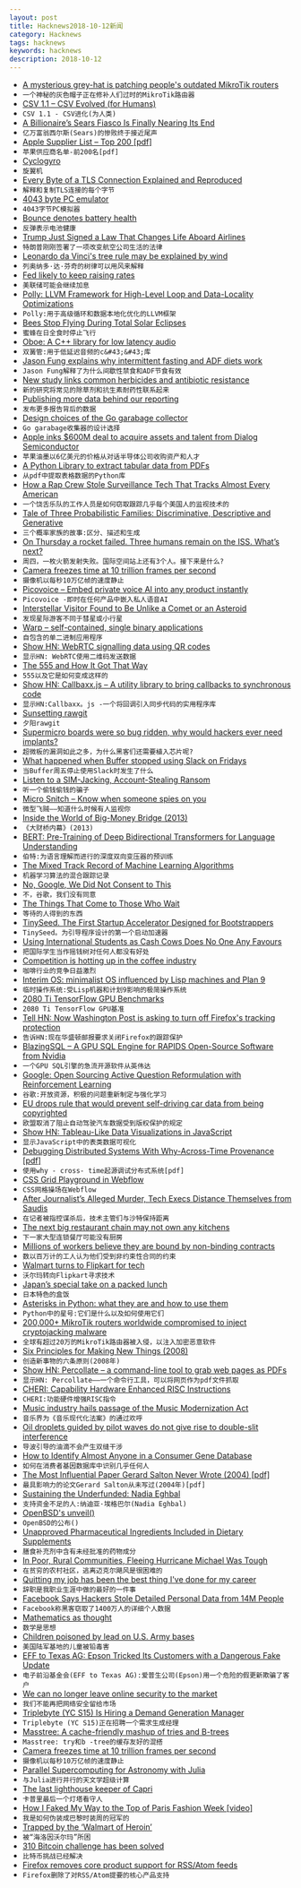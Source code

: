 ```yaml
---
layout: post
title: Hacknews2018-10-12新闻
category: Hacknews
tags: hacknews
keywords: hacknews
description: 2018-10-12
---
```




- [A mysterious grey-hat is patching people&#39;s outdated MikroTik routers](https://www.zdnet.com/article/a-mysterious-grey-hat-is-patching-peoples-outdated-mikrotik-routers/)
- `一个神秘的灰色帽子正在修补人们过时的MikroTik路由器`
- [CSV 1.1 – CSV Evolved (for Humans)](https://csv11.github.io/)
- `CSV 1.1 - CSV进化(为人类)`
- [A Billionaire’s Sears Fiasco Is Finally Nearing Its End](https://www.bloomberg.com/news/articles/2018-10-12/eddie-lampert-rode-the-worst-trade-of-his-life-all-the-way-down)
- `亿万富翁西尔斯(Sears)的惨败终于接近尾声`
- [ Apple Supplier List – Top 200 [pdf]](https://www.apple.com/supplier-responsibility/pdf/Apple-Supplier-List.pdf)
- `苹果供应商名单-前200名[pdf]`
- [Cyclogyro](https://en.wikipedia.org/wiki/Cyclogyro)
- `旋翼机`
- [Every Byte of a TLS Connection Explained and Reproduced](https://tls.ulfheim.net/)
- `解释和复制TLS连接的每个字节`
- [4043 byte PC emulator](http://ioccc.org/2013/cable3/hint.html)
- `4043字节PC模拟器`
- [Bounce denotes battery health](https://www.chemistryworld.com/news/bounce-denotes-battery-health/8411.article)
- `反弹表示电池健康`
- [Trump Just Signed a Law That Changes Life Aboard Airlines](https://www.inc.com/bill-murphy-jr/president-trump-just-signed-a-law-that-radically-changes-life-for-airline-passengers-flight-attendants-airlines-almost-nobody-even-noticed.html)
- `特朗普刚刚签署了一项改变航空公司生活的法律`
- [Leonardo da Vinci&#39;s tree rule may be explained by wind](https://phys.org/news/2012-01-leonardo-da-vinci-tree.html)
- `列奥纳多·达·芬奇的树律可以用风来解释`
- [Fed likely to keep raising rates](https://www.reuters.com/article/idUSKCN1ML2KM)
- `美联储可能会继续加息`
- [Polly: LLVM Framework for High-Level Loop and Data-Locality Optimizations](https://polly.llvm.org/)
- `Polly:用于高级循环和数据本地化优化的LLVM框架`
- [Bees Stop Flying During Total Solar Eclipses](https://www.smithsonianmag.com/science-nature/busy-bees-take-break-during-total-solar-eclipses-180970502/?no-ist)
- `蜜蜂在日全食时停止飞行`
- [Oboe: A C&#43;&#43; library for low latency audio](https://android-developers.googleblog.com/2018/10/introducing-oboe-c-library-for-low.html)
- `双簧管:用于低延迟音频的c&#43;&#43;库`
- [Jason Fung explains why intermittent fasting and ADF diets work](https://qz.com/1419105/a-diet-guru-explains-why-you-should-eat-dinner-at-2pm/)
- `Jason Fung解释了为什么间歇性禁食和ADF节食有效`
- [New study links common herbicides and antibiotic resistance](https://www.canterbury.ac.nz/news/2018/new-study-links-common-herbicides-and-antibiotic-resistance.html)
- `新的研究将常见的除草剂和抗生素耐药性联系起来`
- [Publishing more data behind our reporting](https://medium.economist.com/peeling-back-the-curtain-487bd3be0c47)
- `发布更多报告背后的数据`
- [Design choices of the Go garabage collector](https://engineering.linecorp.com/en/blog/detail/342)
- `Go garabage收集器的设计选择`
- [Apple inks $600M deal to acquire assets and talent from Dialog Semiconductor](https://techcrunch.com/2018/10/10/apple-is-paying-300m-in-cash-to-buy-a-part-of-dialog-semiconductor-and-expand-its-chipmaking-in-europe/)
- `苹果油墨以6亿美元的价格从对话半导体公司收购资产和人才`
- [A Python Library to extract tabular data from PDFs](https://blog.socialcops.com/technology/engineering/camelot-python-library-pdf-data/)
- `从pdf中提取表格数据的Python库`
- [How a Rap Crew Stole Surveillance Tech That Tracks Almost Every American](https://www.forbes.com/sites/thomasbrewster/2018/10/12/how-an-amateur-rap-crew-stole-surveillance-tech-that-tracks-almost-every-american/#33f5c0cd50f1)
- `一个饶舌乐队的工作人员是如何窃取跟踪几乎每个美国人的监视技术的`
- [Tale of Three Probabilistic Families: Discriminative, Descriptive and Generative](https://arxiv.org/abs/1810.04261)
- `三个概率家族的故事:区分、描述和生成`
- [On Thursday a rocket failed. Three humans remain on the ISS. What’s next?](https://arstechnica.com/science/2018/10/on-thursday-a-rocket-failed-three-humans-remain-on-the-iss-whats-next/)
- `周四，一枚火箭发射失败。国际空间站上还有3个人。接下来是什么?`
- [Camera freezes time at 10 trillion frames per second](https://m.phys.org/news/2018-10-world-fastest-camera-trillion.html)
- `摄像机以每秒10万亿帧的速度静止`
- [Picovoice – Embed private voice AI into any product instantly](https://picovoice.ai/#voice-control-demo)
- `Picovoice -即时在任何产品中嵌入私人语音AI`
- [Interstellar Visitor Found to Be Unlike a Comet or an Asteroid](https://www.quantamagazine.org/interstellar-comet-oumuamua-might-not-actually-be-a-comet-20181010/)
- `发现星际游客不同于彗星或小行星`
- [Warp – self-contained, single binary applications](https://github.com/dgiagio/warp)
- `自包含的单二进制应用程序`
- [Show HN: WebRTC signalling data using QR codes](https://github.com/AquiGorka/webrtc-qr)
- `显示HN: WebRTC使用二维码发送数据`
- [The 555 and How It Got That Way](https://hackaday.com/2018/10/10/the-555-and-how-it-got-that-way/)
- `555以及它是如何变成这样的`
- [Show HN: Callbaxx.js – A utility library to bring callbacks to synchronous code](https://github.com/scf4/callbaxx)
- `显示HN:Callbaxx。js -一个将回调引入同步代码的实用程序库`
- [Sunsetting rawgit](https://rawgit.com/)
- `夕阳rawgit`
- [Supermicro boards were so bug ridden, why would hackers ever need implants?](https://arstechnica.com/information-technology/2018/10/supermicro-boards-were-so-bug-ridden-why-would-hackers-ever-need-implants/)
- `超微板的漏洞如此之多，为什么黑客们还需要植入芯片呢?`
- [What happened when Buffer stopped using Slack on Fridays](https://www.fastcompany.com/90244091/what-happened-when-buffer-tried-turning-off-slack-on-fridays)
- `当Buffer周五停止使用Slack时发生了什么`
- [Listen to a SIM-Jacking, Account-Stealing Ransom](https://motherboard.vice.com/en_us/article/5984zn/listen-to-sim-jacking-account-ransom-instagram-email-tmobile)
- `听一个偷钱偷钱的骗子`
- [Micro Snitch – Know when someone spies on you](https://www.obdev.at/products/microsnitch/index.html)
- `微型飞贼——知道什么时候有人监视你`
- [Inside the World of Big-Money Bridge (2013)](https://observer.com/2013/11/million-dollar-hobby-inside-the-world-of-big-money-bridge/)
- `《大财桥内幕》(2013)`
- [BERT: Pre-Training of Deep Bidirectional Transformers for Language Understanding](https://arxiv.org/abs/1810.04805)
- `伯特:为语言理解而进行的深度双向变压器的预训练`
- [The Mixed Track Record of Machine Learning Algorithms](https://www.bloomberg.com/news/articles/2018-10-09/the-big-problem-with-machine-learning-algorithms)
- `机器学习算法的混合跟踪记录`
- [No, Google, We Did Not Consent to This](https://www.bloomberg.com/view/articles/2018-10-08/google-privacy-glitch-no-we-did-not-consent-to-this)
- `不，谷歌，我们没有同意`
- [The Things That Come to Those Who Wait](https://www.racked.com/2018/1/17/16897160/lines-waiting-history)
- `等待的人得到的东西`
- [TinySeed. The First Startup Accelerator Designed for Bootstrappers](https://tinyseedfund.com/?__s=xs4uwihtamjwca6hvrxs)
- `TinySeed。为引导程序设计的第一个启动加速器`
- [Using International Students as Cash Cows Does No One Any Favours](https://newmatilda.com/2014/11/28/using-international-students-cash-cows-does-no-one-any-favours/)
- `把国际学生当作摇钱树对任何人都没有好处`
- [Competition is hotting up in the coffee industry](https://www.economist.com/business/2018/10/13/competition-is-hotting-up-in-the-coffee-industry)
- `咖啡行业的竞争日益激烈`
- [Interim OS: minimalist OS influenced by Lisp machines and Plan 9](https://github.com/mntmn/interim)
- `临时操作系统:受Lisp机器和计划9影响的极简操作系统`
- [2080 Ti TensorFlow GPU Benchmarks](https://lambdalabs.com/blog/best-gpu-tensorflow-2080-ti-vs-v100-vs-titan-v-vs-1080-ti-benchmark/)
- `2080 Ti TensorFlow GPU基准`
- [Tell HN: Now Washington Post is asking to turn off Firefox&#39;s tracking protection](item?id=18198502)
- `告诉HN:现在华盛顿邮报要求关闭Firefox的跟踪保护`
- [BlazingSQL – A GPU SQL Engine for RAPIDS Open-Source Software from Nvidia](https://blog.blazingdb.com/announcing-blazingsql-a-gpu-sql-engine-for-rapids-open-source-software-from-nvidia-11e115ba7dd7)
- `一个GPU SQL引擎的急流开源软件从英伟达`
- [Google: Open Sourcing Active Question Reformulation with Reinforcement Learning](https://ai.googleblog.com/2018/10/open-sourcing-active-question.html)
- `谷歌:开放资源，积极的问题重新制定与强化学习`
- [EU drops rule that would prevent self-driving car data from being copyrighted](https://boingboing.net/2018/10/10/corporate-kitts.html)
- `欧盟取消了阻止自动驾驶汽车数据受到版权保护的规定`
- [Show HN: Tableau-Like Data Visualizations in JavaScript](https://www.charts.com/muze)
- `显示JavaScript中的表类数据可视化`
- [Debugging Distributed Systems With Why-Across-Time Provenance [pdf]](https://mwhittaker.github.io/publications/wat_SOCC18.pdf)
- `使用why - cross- time起源调试分布式系统[pdf]`
- [CSS Grid Playground in Webflow](https://webflow.com/grid)
- `CSS网格操场在Webflow`
- [After Journalist’s Alleged Murder, Tech Execs Distance Themselves from Saudis](https://www.buzzfeednews.com/amphtml/ryanmac/silicon-valley-leaders-disassociate-saudi-arabia-board-neom)
- `在记者被指控谋杀后，技术主管们与沙特保持距离`
- [The next big restaurant chain may not own any kitchens](https://techcrunch.com/2018/10/07/the-next-big-restaurant-chain-may-not-own-any-kitchens/)
- `下一家大型连锁餐厅可能没有厨房`
- [Millions of workers believe they are bound by non-binding contracts](http://thespeakernewsjournal.com/business/millions-of-workers-are-bound-by-non-binding-contracts/)
- `数以百万计的工人认为他们受到非约束性合同的约束`
- [Walmart turns to Flipkart for tech](https://factordaily.com/walmart-turns-to-flipkart-for-tech/)
- `沃尔玛转向Flipkart寻求技术`
- [Japan’s special take on a packed lunch](http://www.bbc.com/travel/story/20181009-japans-special-take-on-a-packed-lunch)
- `日本特色的盒饭`
- [Asterisks in Python: what they are and how to use them](http://treyhunner.com/2018/10/asterisks-in-python-what-they-are-and-how-to-use-them/)
- `Python中的星号:它们是什么以及如何使用它们`
- [200,000&#43; MikroTik routers worldwide compromised to inject cryptojacking malware](https://badpackets.net/200000-mikrotik-routers-worldwide-have-been-compromised-to-inject-cryptojacking-malware/)
- `全球有超过20万的MikroTik路由器被入侵，以注入加密恶意软件`
- [Six Principles for Making New Things (2008)](http://paulgraham.com/newthings.html)
- `创造新事物的六条原则(2008年)`
- [Show HN: Percollate – a command-line tool to grab web pages as PDFs](https://github.com/danburzo/percollate)
- `显示HN: Percollate——一个命令行工具，可以将网页作为pdf文件抓取`
- [CHERI: Capability Hardware Enhanced RISC Instructions](https://www.cl.cam.ac.uk/research/security/ctsrd/cheri/)
- `CHERI:功能硬件增强RISC指令`
- [Music industry hails passage of the Music Modernization Act](http://www.latimes.com/entertainment/music/la-et-ms-music-modernization-act-20181011-story.html)
- `音乐界为《音乐现代化法案》的通过欢呼`
- [Oil droplets guided by pilot waves do not give rise to double-slit interference](https://www.quantamagazine.org/famous-experiment-dooms-pilot-wave-alternative-to-quantum-weirdness-20181011/)
- `导波引导的油滴不会产生双缝干涉`
- [How to Identify Almost Anyone in a Consumer Gene Database](https://www.scientificamerican.com/article/how-to-identify-almost-anyone-in-a-consumer-gene-database/)
- `如何在消费者基因数据库中识别几乎任何人`
- [The Most Influential Paper Gerard Salton Never Wrote (2004) [pdf]](https://www.ideals.illinois.edu/bitstream/handle/2142/1697/Dubin748764.pdf)
- `最具影响力的论文Gerard Salton从未写过(2004年)[pdf]`
- [Sustaining the Underfunded: Nadia Eghbal](https://futureofcoding.org/episodes/31)
- `支持资金不足的人:纳迪亚·埃格巴尔(Nadia Eghbal)`
- [OpenBSD&#39;s unveil()](https://lwn.net/Articles/767137/)
- `OpenBSD的公布()`
- [Unapproved Pharmaceutical Ingredients Included in Dietary Supplements](https://jamanetwork.com/journals/jamanetworkopen/fullarticle/2706496)
- `膳食补充剂中含有未经批准的药物成分`
- [In Poor, Rural Communities, Fleeing Hurricane Michael Was Tough](https://www.nytimes.com/2018/10/11/us/florida-hurricane-poor-communities-pandhandle.html)
- `在贫穷的农村社区，逃离迈克尔飓风是很困难的`
- [Quitting my job has been the best thing I&#39;ve done for my career](https://www.joshuahu.io/blog/quitting/)
- `辞职是我职业生涯中做的最好的一件事`
- [Facebook Says Hackers Stole Detailed Personal Data from 14M People](https://www.bloomberg.com/news/articles/2018-10-12/facebook-s-recent-hack-exposed-user-location-search-data)
- `Facebook称黑客窃取了1400万人的详细个人数据`
- [Mathematics as thought](https://aeon.co/essays/the-secret-intellectual-history-of-mathematics)
- `数学是思想`
- [Children poisoned by lead on U.S. Army bases](https://www.reuters.com/investigates/special-report/usa-military-housing/)
- `美国陆军基地的儿童被铅毒害`
- [EFF to Texas AG: Epson Tricked Its Customers with a Dangerous Fake Update](https://www.eff.org/deeplinks/2018/10/eff-texas-ag-epson-tricked-its-customers-dangerous-fake-update)
- `电子前沿基金会(EFF to Texas AG):爱普生公司(Epson)用一个危险的假更新欺骗了客户`
- [We can no longer leave online security to the market](https://www.nytimes.com/2018/10/11/opinion/internet-hacking-cybersecurity-iot.html)
- `我们不能再把网络安全留给市场`
- [Triplebyte (YC S15) Is Hiring a Demand Generation Manager](https://jobs.lever.co/triplebyte/08839d5c-18ee-4d5f-8735-0431a2c391c9)
- `Triplebyte (YC S15)正在招聘一个需求生成经理`
- [Masstree: A cache-friendly mashup of tries and B-trees](http://the-paper-trail.org/post/masstree)
- `Masstree: try和b -tree的缓存友好的混搭`
- [Camera freezes time at 10 trillion frames per second](http://www.inrs.ca/english/actualites/worlds-fastest-camera-freezes-time-10-trillion-frames-second)
- `摄像机以每秒10万亿帧的速度静止`
- [Parallel Supercomputing for Astronomy with Julia](https://juliacomputing.com/case-studies/celeste.html)
- `与Julia进行并行的天文学超级计算`
- [The last lighthouse keeper of Capri](http://www.bbc.com/travel/story/20181005-the-last-lighthouse-keeper-of-capri)
- `卡普里最后一个灯塔看守人`
- [How I Faked My Way to the Top of Paris Fashion Week [video]](https://youtube.com/watch?v=jolbYvAMorY)
- `我是如何伪装成巴黎时装周的冠军的`
- [Trapped by the ‘Walmart of Heroin’](https://www.nytimes.com/2018/10/10/magazine/kensington-heroin-opioid-philadelphia.html)
- `被“海洛因沃尔玛”所困`
- [310 Bitcoin challenge has been solved](https://bitcoinchallenge.codes/)
- `比特币挑战已经解决`
- [Firefox removes core product support for RSS/Atom feeds](https://www.gijsk.com/blog/2018/10/firefox-removes-core-product-support-for-rss-atom-feeds/)
- `Firefox删除了对RSS/Atom提要的核心产品支持`

